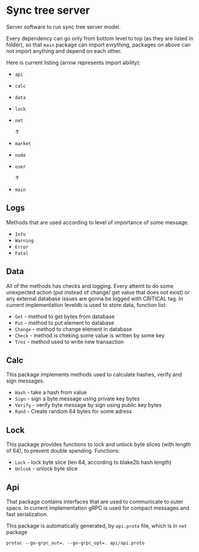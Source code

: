 # Sync tree server

Server software to run sync tree server model.

Every dependency can go only from bottom level to top (as they are listed in folder), so that `main` package can import evrything, packages on above can not import anything and depend on each other.

Here is current listing (arrow represents import ability):

- `api`
- `calc`
- `data`
- `lock`
- `net`

  ↑
- `market`
- `node`
- `user`

  ↑
- `main`

## Logs

Methods that are used according to level of importance of some message.

- `Info`
- `Warning`
- `Error`
- `Fatal`

## Data

All of the methods has checks and logging. Every attemt to do some unexpected action (put instead of change/ get value that does not exist) or any external database issues are gonna be logged with CRITICAL tag.
In current implementation leveldb is used to store data, function list:
- `Get` - method to get bytes from database
- `Put` - method to put element to database
- `Change` - method to change element in database
- `Check` - method is cheking some value is written by some key
- `Trns` - method used to write new transaction


## Calc

This package implements methods used to calculate hashes, verify and sign messages.

- `Hash` - take a hash from value
- `Sign` - sign a byte message using private key bytes
- `Verify` - verify byte message by sign using public key bytes
- `Rand` - Create random 64 bytes for some adress

## Lock

This package provides functions to lock and unlock byte slices (with length of 64), to prevent double spending. Functions:

- `Lock` - lock byte slice (len 64, according to blake2b hash length)
- `Unlcok` - unlock byte slice

## Api

That package contains interfaces that are used to communicate to outer space. In current implementation gRPC is used for compact messages and fast serialization.

This package is automatically generated, by `api.proto` file, which is in `net` package

`protoc --go-grpc_out=. --go-grpc_opt=. api/api.proto`

## 